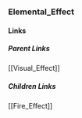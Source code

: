 ### Elemental_Effect
#### Links
##### Parent Links
[[Visual_Effect]]
##### Children Links
[[Fire_Effect]]
